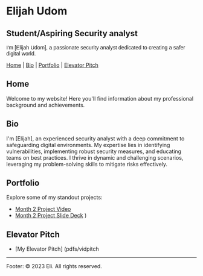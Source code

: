 # Elijah Udom
## Student/Aspiring Security analyst

<p style="font-family: 'Your Custom Font', sans-serif;">
    I'm [Elijah Udom], a passionate security analyst dedicated to creating a safer digital world.
</p>

[Home](#home) | [Bio](#bio) | [Portfolio](#portfolio) | [Elevator Pitch](#elevator-pitch)

## Home
Welcome to my website! Here you'll find information about my professional background and achievements.

## Bio

I'm [Elijah], an experienced security analyst with a deep commitment to safeguarding digital environments. My expertise lies in identifying vulnerabilities, implementing robust security measures, and educating teams on best practices. I thrive in dynamic and challenging scenarios, leveraging my problem-solving skills to mitigate risks effectively.

## Portfolio
Explore some of my standout projects:

- [Month 2 Project Video](https://youtu.be/to67pxKpOcQ)
- [Month 2 Project Slide Deck](pdfs/pitchdeck.pdf)
)

## Elevator Pitch
- [My Elevator Pitch]
(pdfs/vidpitch

---

Footer:
&copy; 2023 Eli. All rights reserved.
